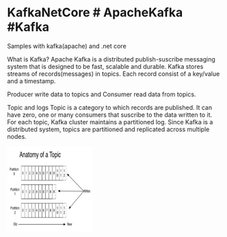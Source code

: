 # KafkaNetCore # ApacheKafka #Kafka
Samples with kafka(apache) and .net core

What is Kafka?
    Apache Kafka is a distributed publish-suscribe messaging system that is designed to be fast, scalable and durable.
    Kafka stores streams of records(messages) in topics. Each record consist of a key/value and a timestamp.

Producer write data to topics and Consumer read data from topics.

Topic and logs
    Topic is a category to which records are published. It can have zero, one or many consumers that suscribe to the data written to it.
    For each topic, Kafka cluster maintains a partitioned log. Since Kafka is a distributed system, topics are partitioned and replicated across multiple nodes.

<!-- ![KafkaAnatomy](Images/Anatomy.png.jpg) -->
<div class="row">
    <img src="https://github.com/XiaoJiisus/KafkaNetCore/blob/main/Images/Anatomy.png" width="200" height="200">
</div>